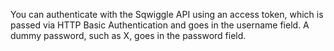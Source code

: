 You can authenticate with the Sqwiggle API using an access token, which is passed via HTTP Basic Authentication and goes in the username field. A dummy password, such as X, goes in the password field. 
